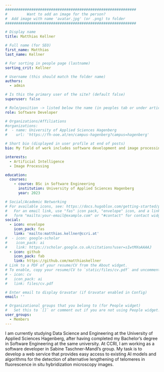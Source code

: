 ```yaml
---
############################################################
#         Want to add an image for the person?
#  Add image with name 'avatar.jpg' (or .png) to folder
############################################################

# Display name
title: Matthias Kellner

# Full name (for SEO)
first_name: Matthias
last_name: Kellner

# For sorting in people page (lastname)
sorting_crit: Kellner

# Username (this should match the folder name)
authors:
  - admin

# Is this the primary user of the site? (default false)
superuser: false

# Role/position -> listed below the name (in peoples tab or under articles/events)
role: Software Developer

# Organizations/Affiliations
#organizations:
#  - name: University of Applied Sciences Hagenberg
#    url: 'https://fh-ooe.at/en/campus-hagenberg?campus=hagenberg'

# Short bio (displayed in user profile at end of posts)
bio: My field of work includes software development and image processing.

interests:
  - Artificial Intelligence
  - Image Processing

education:
  courses:
    - course: BSc in Software Engineering
      institution: University of Applied Sciences Hagenberg
      year: 2023

# Social/Academic Networking
# For available icons, see: https://docs.hugoblox.com/getting-started/page-builder/#icons
#   For an email link, use "fas" icon pack, "envelope" icon, and a link in the
#   form "mailto:your-email@example.com" or "#contact" for contact widget.
social:
  - icon: envelope
    icon_pack: fas
    link: 'mailto:matthias.kellner@ccri.at'
#  - icon: google-scholar
#    icon_pack: ai
#    link: https://scholar.google.co.uk/citations?user=sIwtMXoAAAAJ
  - icon: github
    icon_pack: fab
    link: https://github.com/matthiaskellner
# Link to a PDF of your resume/CV from the About widget.
# To enable, copy your resume/CV to `static/files/cv.pdf` and uncomment the lines below.
# - icon: cv
#   icon_pack: ai
#   link: files/cv.pdf

# Enter email to display Gravatar (if Gravatar enabled in Config)
email: ''

# Organizational groups that you belong to (for People widget)
#   Set this to `[]` or comment out if you are not using People widget. -> options listed in 'content/people/index.md'
user_groups:
  - Members
---
```


I am currently studying Data Science and Engineering at the University of Applied Sciences Hagenberg, after having completed my Bachelor’s degree in Software Engineering at the same university. At CCRI, I am working as a software developer in Sabine Taschner-Mandl’s group. My task is to develop a web service that provides easy access to existing AI models and algorithms for the detection of alternative lengthening of telomeres in fluorescence in situ hybridization microscopy images.
